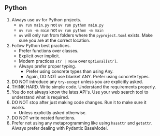 ## Python

1. Always use uv for Python projects.
    - `uv run main.py` not `uv run python main.py`
    - `uv run -m main` not `uv run python -m main`
    - `uv` will only run from folders where the `pyproject.toml` exists. Make sure you are at the correct location.
2. Follow Python best practices.
    - Prefer functions over classes.
    - Explicit over implicit.
    - Modern practices `str | None` over `Optional[str]`.
    - Always prefer proper typing. 
        - Prefer using concrete types than using Any.
        - Again, DO NOT use blanket ANY. Prefer using concrete types.
3. DO NOT introduce any `try-except` unless you are explicitly asked.
4. THINK HARD. Write simple code. Understand the requirements properly.
5. You do not always know the lates API's. Use your web search tool to understand what is required.
6. DO NOT stop after just making code changes. Run it to make sure it works.
    - Unless explicitly asked otherwise.
7. DO NOT write nested functions.
8. Prefer not using any metaprogramming like using `hasattr` and `getattr`. Always prefer dealing with Pydantic BaseModel.
